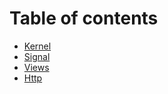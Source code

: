 # Table of contents

* [Kernel](README.md)
* [Signal](signal/README.md)
* [Views](views/readme.md)
* [Http](http/README.md)
